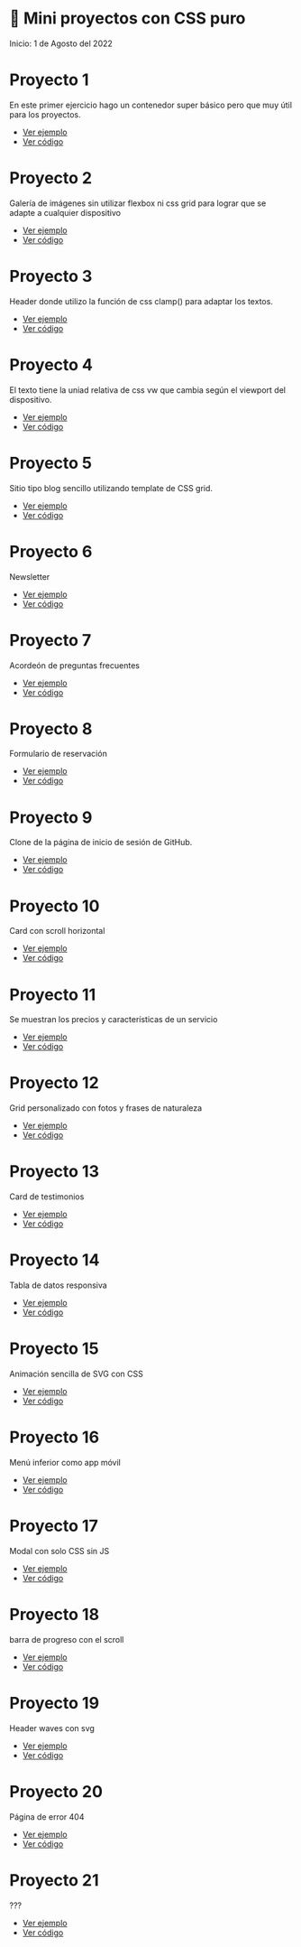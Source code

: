 # 📌 Mini proyectos con CSS puro
Inicio: 1 de Agosto del 2022

# Proyecto 1
En este primer ejercicio hago un contenedor super básico pero que muy útil para los proyectos.

- [Ver ejemplo](https://30dcss.netlify.app/day/day1/)
- [Ver código](https://github.com/OmarCardoze/30-dias-de-CSS/tree/main/day/day1)


# Proyecto 2
Galería de imágenes sin utilizar flexbox ni css grid para lograr que se adapte a cualquier dispositivo

- [Ver ejemplo](https://30dcss.netlify.app/day/day2/)
- [Ver código](https://github.com/OmarCardoze/30-dias-de-CSS/tree/main/day/day2)

# Proyecto 3
Header donde utilizo la función de css clamp() para adaptar los textos.

- [Ver ejemplo](https://30dcss.netlify.app/day/day3/)
- [Ver código](https://github.com/OmarCardoze/30-dias-de-CSS/tree/main/day/day3)

# Proyecto 4
El texto tiene la uniad relativa de css vw que cambia según el viewport del dispositivo.

- [Ver ejemplo](https://30dcss.netlify.app/day/day4/)
- [Ver código](https://github.com/OmarCardoze/30-dias-de-CSS/tree/main/day/day4)

# Proyecto 5
Sitio tipo blog sencillo utilizando template de CSS grid.

- [Ver ejemplo](https://30dcss.netlify.app/day/day5/)
- [Ver código](https://github.com/OmarCardoze/30-dias-de-CSS/tree/main/day/day5)

# Proyecto 6
Newsletter

- [Ver ejemplo](https://30dcss.netlify.app/day/day6/)
- [Ver código](https://github.com/OmarCardoze/30-dias-de-CSS/tree/main/day/day6)

# Proyecto 7
Acordeón de preguntas frecuentes

- [Ver ejemplo](https://30dcss.netlify.app/day/day7/)
- [Ver código](https://github.com/OmarCardoze/30-dias-de-CSS/tree/main/day/day7)

# Proyecto 8
Formulario de reservación

- [Ver ejemplo](https://30dcss.netlify.app/day/day8/)
- [Ver código](https://github.com/OmarCardoze/30-dias-de-CSS/tree/main/day/day8)

# Proyecto 9
Clone de la página de inicio de sesión de GitHub.

- [Ver ejemplo](https://30dcss.netlify.app/day/day9/)
- [Ver código](https://github.com/OmarCardoze/30-dias-de-CSS/tree/main/day/day9)

# Proyecto 10
Card con scroll horizontal

- [Ver ejemplo](https://30dcss.netlify.app/day/day10/)
- [Ver código](https://github.com/OmarCardoze/30-dias-de-CSS/tree/main/day/day10)

# Proyecto 11
Se muestran los precios y características de un servicio

- [Ver ejemplo](https://30dcss.netlify.app/day/day11/)
- [Ver código](https://github.com/OmarCardoze/30-dias-de-CSS/tree/main/day/day11)

# Proyecto 12
Grid personalizado con fotos y frases de naturaleza

- [Ver ejemplo](https://30dcss.netlify.app/day/day12/)
- [Ver código](https://github.com/OmarCardoze/30-dias-de-CSS/tree/main/day/day12)


# Proyecto 13
Card de testimonios

- [Ver ejemplo](https://30dcss.netlify.app/day/day13/)
- [Ver código](https://github.com/OmarCardoze/30-dias-de-CSS/tree/main/day/day13)

# Proyecto 14
Tabla de datos responsiva

- [Ver ejemplo](https://30dcss.netlify.app/day/day14/)
- [Ver código](https://github.com/OmarCardoze/30-dias-de-CSS/tree/main/day/day14)

# Proyecto 15
Animación sencilla de SVG con CSS

- [Ver ejemplo](https://30dcss.netlify.app/day/day15/)
- [Ver código](https://github.com/OmarCardoze/30-dias-de-CSS/tree/main/day/day15)

# Proyecto 16
Menú inferior como app móvil

- [Ver ejemplo](https://30dcss.netlify.app/day/day16/)
- [Ver código](https://github.com/OmarCardoze/30-dias-de-CSS/tree/main/day/day16)

# Proyecto 17
Modal con solo CSS sin JS

- [Ver ejemplo](https://30dcss.netlify.app/day/day17/)
- [Ver código](https://github.com/OmarCardoze/30-dias-de-CSS/tree/main/day/day17)

# Proyecto 18
barra de progreso con el scroll

- [Ver ejemplo](https://30dcss.netlify.app/day/day18/)
- [Ver código](https://github.com/OmarCardoze/30-dias-de-CSS/tree/main/day/day18)

# Proyecto 19
Header waves con svg

- [Ver ejemplo](https://30dcss.netlify.app/day/day19/)
- [Ver código](https://github.com/OmarCardoze/30-dias-de-CSS/tree/main/day/day19)

# Proyecto 20
Página de error 404

- [Ver ejemplo](https://30dcss.netlify.app/day/day20/)
- [Ver código](https://github.com/OmarCardoze/30-dias-de-CSS/tree/main/day/day20)

# Proyecto 21
???

- [Ver ejemplo](https://30dcss.netlify.app/day/day21/)
- [Ver código](https://github.com/OmarCardoze/30-dias-de-CSS/tree/main/day/day21)

